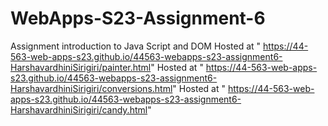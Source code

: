 
# WebApps-S23-Assignment-6
Assignment introduction to Java Script and DOM
Hosted at " https://44-563-web-apps-s23.github.io/44563-webapps-s23-assignment6-HarshavardhiniSirigiri/painter.html"
Hosted at " https://44-563-web-apps-s23.github.io/44563-webapps-s23-assignment6-HarshavardhiniSirigiri/conversions.html"
Hosted at " https://44-563-web-apps-s23.github.io/44563-webapps-s23-assignment6-HarshavardhiniSirigiri/candy.html"
